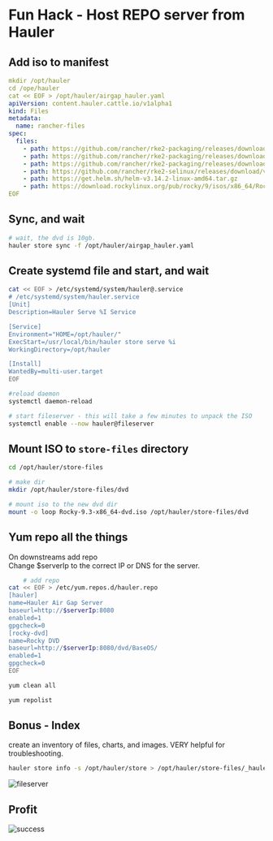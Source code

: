 # Fun Hack - Host REPO server from Hauler

## Add iso to manifest

```yaml
mkdir /opt/hauler
cd /ope/hauler
cat << EOF > /opt/hauler/airgap_hauler.yaml
apiVersion: content.hauler.cattle.io/v1alpha1
kind: Files
metadata:
  name: rancher-files
spec:
  files:
    - path: https://github.com/rancher/rke2-packaging/releases/download/v1.27.10%2Brke2r1.stable.0/rke2-common-1.27.10.rke2r1-0..x86_64.rpm
    - path: https://github.com/rancher/rke2-packaging/releases/download/v1.27.10%2Brke2r1.stable.0/rke2-agent-1.27.10.rke2r1-0..x86_64.rpm
    - path: https://github.com/rancher/rke2-packaging/releases/download/v1.27.10%2Brke2r1.stable.0/rke2-server-1.27.10.rke2r1-0..x86_64.rpm
    - path: https://github.com/rancher/rke2-selinux/releases/download/v0.17.stable.1/rke2-selinux-0.17-1..noarch.rpm
    - path: https://get.helm.sh/helm-v3.14.2-linux-amd64.tar.gz
    - path: https://download.rockylinux.org/pub/rocky/9/isos/x86_64/Rocky-9.3-x86_64-dvd.iso
EOF
```

## Sync, and wait

```bash
# wait, the dvd is 10gb.
hauler store sync -f /opt/hauler/airgap_hauler.yaml
```

## Create systemd file and start, and wait

```bash
cat << EOF > /etc/systemd/system/hauler@.service
# /etc/systemd/system/hauler.service
[Unit]
Description=Hauler Serve %I Service

[Service]
Environment="HOME=/opt/hauler/"
ExecStart=/usr/local/bin/hauler store serve %i
WorkingDirectory=/opt/hauler

[Install]
WantedBy=multi-user.target
EOF

#reload daemon
systemctl daemon-reload

# start fileserver - this will take a few minutes to unpack the ISO
systemctl enable --now hauler@fileserver
```

## Mount ISO to `store-files` directory

```bash
cd /opt/hauler/store-files

# make dir
mkdir /opt/hauler/store-files/dvd

# mount iso to the new dvd dir
mount -o loop Rocky-9.3-x86_64-dvd.iso /opt/hauler/store-files/dvd
```

## Yum repo all the things

On downstreams add repo  
Change $serverIp to the correct IP or DNS for the server.

```bash
    # add repo 
cat << EOF > /etc/yum.repos.d/hauler.repo
[hauler]
name=Hauler Air Gap Server
baseurl=http://$serverIp:8080
enabled=1
gpgcheck=0
[rocky-dvd]
name=Rocky DVD
baseurl=http://$serverIp:8080/dvd/BaseOS/
enabled=1
gpgcheck=0
EOF

yum clean all

yum repolist
```

## Bonus - Index

create an inventory of files, charts, and images. VERY helpful for troubleshooting.

```bash
hauler store info -s /opt/hauler/store > /opt/hauler/store-files/_hauler_index.txt
```

![fileserver](https://raw.githubusercontent.com/clemenko/rke_airgap_install/main/img/fileserver.jpg)


## Profit

![success](https://raw.githubusercontent.com/clemenko/rke_airgap_install/main/img/success.jpg)



